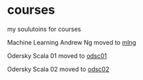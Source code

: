# courses
my soulutoins for courses

Machine Learning Andrew Ng moved to [mlng](https://github.com/dehasi/mlng)

Odersky Scala 01 moved to [odsc01](https://github.com/dehasi/odsc01) 

Odersky Scala 02 moved to [odsc02](https://github.com/dehasi/odsc02)